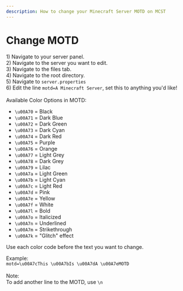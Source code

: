 ```yaml
---
description: How to change your Minecraft Server MOTD on MCST
---
```


# Change MOTD

1\) Navigate to your server panel.\
2\) Navigate to the server you want to edit.\
3\) Navigate to the files tab.\
4\) Navigate to the root directory.\
5\) Navigate to `server.properties`\
6\) Edit the line `motd=A Minecraft Server`, set this to anything you'd like!\
\
Available Color Options in MOTD:

* `\u00A70` = Black
* `\u00A71` = Dark Blue
* `\u00A72` = Dark Green
* `\u00A73` = Dark Cyan
* `\u00A74` = Dark Red
* `\u00A75` = Purple
* `\u00A76` = Orange
* `\u00A77` = Light Grey
* `\u00A78` = Dark Grey
* `\u00A79` = Lilac
* `\u00A7a` = Light Green
* `\u00A7b` = Light Cyan
* `\u00A7c` = Light Red
* `\u00A7d` = Pink
* `\u00A7e` = Yellow
* `\u00A7f` = White
* `\u00A7l` = Bold
* `\u00A7o` = Italicized
* `\u00A7n` = Underlined
* `\u00A7m` = Strikethrough
* `\u00A7k` = "Glitch" effect

Use each color code before the text you want to change.

Example: \
`motd=\u00A7cThis \u00A7bIs \u00A7dA \u00A7eMOTD`\
\
Note:\
To add another line to the MOTD, use `\n`
